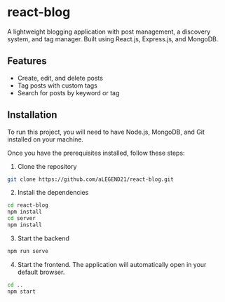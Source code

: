 # react-blog

A lightweight blogging application with post management, a discovery system, and tag manager. Built using React.js, Express.js, and MongoDB.

## Features

- Create, edit, and delete posts
- Tag posts with custom tags
- Search for posts by keyword or tag

## Installation

To run this project, you will need to have Node.js, MongoDB, and Git installed on your machine.

Once you have the prerequisites installed, follow these steps:

1. Clone the repository

```bash
git clone https://github.com/aLEGEND21/react-blog.git
```

2. Install the dependencies

```bash
cd react-blog
npm install
cd server
npm install
```

3. Start the backend

```bash
npm run serve
```

4. Start the frontend. The application will automatically open in your default browser.

```bash
cd ..
npm start
```
